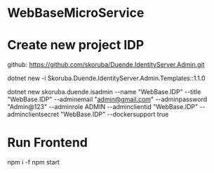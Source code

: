 # WebBaseMicroService

# Create new project IDP
github: https://github.com/skoruba/Duende.IdentityServer.Admin.git

dotnet new -i Skoruba.Duende.IdentityServer.Admin.Templates::1.1.0

dotnet new skoruba.duende.isadmin --name "WebBase.IDP" --title "WebBase.IDP" --adminemail "admin@gmail.com" --adminpassword "Admin@123" --adminrole ADMIN --adminclientid "WebBase.IDP" --adminclientsecret "WebBase.IDP" --dockersupport true

# Run Frontend
npm i -f
npm start